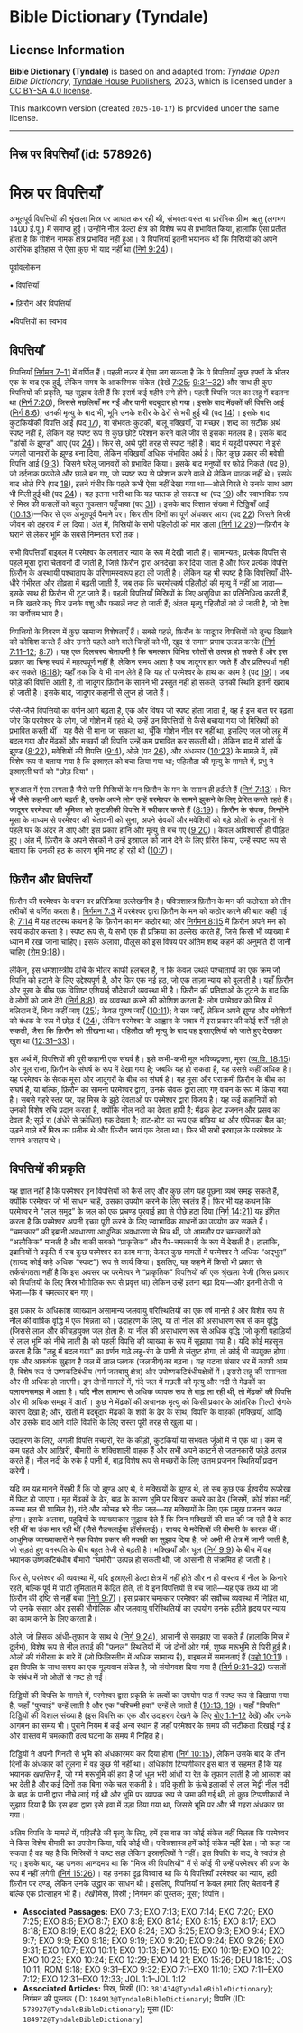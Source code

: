# Bible Dictionary (Tyndale)

## License Information

**Bible Dictionary (Tyndale)** is based on and adapted from: _Tyndale Open Bible Dictionary_, [Tyndale House Publishers](https://tyndaleopenresources.com/), 2023, which is licensed under a [CC BY-SA 4.0 license](https://creativecommons.org/licenses/by-sa/4.0/legalcode.en).

This markdown version (created `2025-10-17`) is provided under the same license.



--------------------------------

## मिस्र पर विपत्तियाँ (id: 578926)

मिस्र पर विपत्तियाँ
===================

अभूतपूर्व विपत्तियों की श्रृंखला मिस्र पर आघात कर रही थी, संभवतः वसंत या प्रारंभिक ग्रीष्म ऋतु (लगभग 1400 ई.पू.) में समाप्त हुई। उन्होंने नील डेल्टा क्षेत्र को विशेष रूप से प्रभावित किया, हालांकि ऐसा प्रतीत होता है कि गोशेन नामक क्षेत्र प्रभावित नहीं हुआ। ये विपत्तियाँ इतनी भयानक थीं कि मिस्रियों को अपने आरंभिक इतिहास से ऐसा कुछ भी याद नहीं था ([निर्ग 9:24](https://ref.ly/Exod9:24))।

पूर्वावलोकन

• विपत्तियाँ

• फ़िरौन और विपत्तियाँ

•विपत्तियों का स्वभाव

विपत्तियाँ
----------

विपत्तियाँ [निर्गमन 7–11](https://ref.ly/Exod7:1-Exod11:10) में वर्णित हैं। पहली नज़र में ऐसा लग सकता है कि ये विपत्तियाँ कुछ हफ्तों के भीतर एक के बाद एक हुईं, लेकिन समय के आकस्मिक संकेत (देखें [7:25](https://ref.ly/Exod7:25); [9:31–32](https://ref.ly/Exod9:31-Exod9:32)) और साथ ही कुछ विपत्तियों की प्रकृति, यह सुझाव देती हैं कि इसमें कई महीने लगे होंगे। पहली विपत्ति जल का लहू में बदलना था ([निर्ग 7:20](https://ref.ly/Exod7:20)), जिससे मछलियाँ मर गईं और पानी बदबूदार हो गया। इसके बाद मेंढकों की विपत्ति आई ([निर्ग 8:6](https://ref.ly/Exod8:6)); उनकी मृत्यु के बाद भी, भूमि उनके शरीर के ढेरों से भरी हुई थी (पद [14](https://ref.ly/Exod8:14))। इसके बाद कुटकियोंकी विपत्ति आई (पद [17](https://ref.ly/Exod8:17)), या संभवतः कुटकी, बालू मक्खियाँ, या मच्छर। शब्द का सटीक अर्थ स्पष्ट नहीं है, लेकिन यह स्पष्ट रूप से कुछ छोटे परेशान करने वाले जीव से इसका मतलब है। इसके बाद "डांसों के झुण्ड" आए (पद [24](https://ref.ly/Exod8:24))। फिर से, अर्थ पूरी तरह से स्पष्ट नहीं है। बाद में यहूदी परम्परा ने इसे जंगली जानवरों के झुण्ड बना दिया, लेकिन मक्खियाँ अधिक संभावित अर्थ है। फिर कुछ प्रकार की मवेशी विपत्ति आई ([9:3](https://ref.ly/Exod9:3)), जिसने घरेलू जानवरों को प्रभावित किया। इसके बाद मनुष्यों पर फोड़े निकले (पद [9](https://ref.ly/Exod9:9)), जो दर्दनाक फफोले और छाले बन गए, जो स्पष्ट रूप से परेशान करने वाले थे लेकिन घातक नहीं थे। इसके बाद ओले गिरे (पद [18](https://ref.ly/Exod9:18)), इतने गंभीर कि पहले कभी ऐसा नहीं देखा गया था—ओले गिरते थे उनके साथ आग भी मिली हुई थी (पद [24](https://ref.ly/Exod9:24))। यह इतना भारी था कि यह घातक हो सकता था (पद [19](https://ref.ly/Exod9:19)) और स्वाभाविक रूप से मिस्र की फसलों को बहुत नुकसान पहुँचाया (पद [31](https://ref.ly/Exod9:31))। इसके बाद विशाल संख्या में टिड्डियाँ आईं ([10:13](https://ref.ly/Exod10:13))—फिर से एक अभूतपूर्व पैमाने पर। फिर तीन दिनों का पूर्ण अंधकार आया (पद [22](https://ref.ly/Exod10:22)) जिसने मिस्री जीवन को ठहराव में ला दिया। अंत में, मिस्रियों के सभी पहिलौठों को मार डाला [(निर्ग 12:29](https://ref.ly/Exod12:29))—फ़िरौन के घराने से लेकर भूमि के सबसे निम्नतम घरों तक।

सभी विपत्तियाँ बाइबल में परमेश्वर के लगातार न्याय के रूप में देखी जाती हैं। सामान्यतः, प्रत्येक विपत्ति से पहले मूसा द्वारा चेतावनी दी जाती है, जिसे फ़िरौन द्वारा अनदेखा कर दिया जाता है और फिर प्रत्येक विपत्ति फ़िरौन के अस्थायी पश्चाताप के परिणामस्वरूप हटा ली जाती है। लेकिन यह भी स्पष्ट है कि विपत्तियाँ धीरे\-धीरे गंभीरता और तीव्रता में बढ़ती जाती हैं, जब तक कि चरमोत्कर्ष पहिलौठों की मृत्यु में नहीं आ जाता—इसके साथ ही फ़िरौन भी टूट जाते हैं। पहली विपत्तियाँ मिस्रियों के लिए असुविधा का प्रतिनिधित्व करती हैं, न कि खतरे का; फिर उनके पशु और फसलें नष्ट हो जाती हैं; अंततः मृत्यु पहिलौठों को ले जाती है, जो देश का सर्वोत्तम भाग है।

विपत्तियों के विवरण में कुछ सामान्य विशेषताएँ हैं। सबसे पहले, फ़िरौन के जादूगर विपत्तियों को तुच्छ दिखाने की कोशिश करते हैं और उनसे पहले आने वाले चिन्हों को भी, खुद से समान प्रभाव उत्पन्न करके ([निर्ग 7:11–12](https://ref.ly/Exod7:11-Exod7:12); [8:7](https://ref.ly/Exod8:7))। यह एक दिलचस्प चेतावनी है कि चमत्कार विभिन्न स्रोतों से उत्पन्न हो सकते हैं और इस प्रकार का चिन्ह स्वयं में महत्वपूर्ण नहीं है, लेकिन समय आता है जब जादूगर हार जाते हैं और प्रतिस्पर्धा नहीं कर सकते ([8:18](https://ref.ly/Exod8:18)); यहाँ तक कि वे भी मान लेते हैं कि यह तो परमेश्वर के हाथ का काम है (पद [19](https://ref.ly/Exod8:19))। जब फोड़े की विपत्ति आती है, तो जादूगर फ़िरौन के सामने भी प्रस्तुत नहीं हो सकते, उनकी स्थिति इतनी खराब हो जाती है। इसके बाद, जादूगर कहानी से लुप्त हो जाते हैं।

जैसे\-जैसे विपत्तियों का वर्णन आगे बढ़ता है, एक और विषय जो स्पष्ट होता जाता है, वह है इस बात पर बढ़ता जोर कि परमेश्वर के लोग, जो गोशेन में रहते थे, उन्हें उन विपत्तियों से कैसे बचाया गया जो मिस्रियों को प्रभावित करती थीं। यह वैसे भी माना जा सकता था, चूँकि गोशेन नील पर नहीं था, इसलिए जल जो लहू में बदल गया और मेंढकों और मच्छरों की विपत्ति उन्हें कम प्रभावित कर सकती थी। लेकिन बाद में डांसों के झुण्ड ([8:22](https://ref.ly/Exod8:22)), मवेशियों की विपत्ति ([9:4](https://ref.ly/Exod9:4)), ओले (पद [26](https://ref.ly/Exod9:26)), और अंधकार ([10:23](https://ref.ly/Exod10:23)) के मामले में, हमें विशेष रूप से बताया गया है कि इस्राएल को बचा लिया गया था; पहिलौठा की मृत्यु के मामले में, प्रभु ने इस्राएली घरों को "छोड़ दिया"।

शुरुआत में ऐसा लगता है जैसे सभी मिस्रियों के मन फ़िरौन के मन के समान ही हठीले हैं ([निर्ग 7:13](https://ref.ly/Exod7:13))। फिर भी जैसे कहानी आगे बढ़ती है, उनके अपने लोग उन्हें परमेश्वर के सामने झुकने के लिए प्रेरित करते रहते हैं। जादूगर परमेश्वर की भूमिका को कुटकीकी विपत्ति में स्वीकार करते हैं ([8:19](https://ref.ly/Exod8:19))। फ़िरौन के सेवक, जिन्होंने मूसा के माध्यम से परमेश्वर की चेतावनी को सुना, अपने सेवकों और मवेशियों को बड़े ओलों के तूफानों से पहले घर के अंदर ले आए और इस प्रकार हानि और मृत्यु से बच गए ([9:20](https://ref.ly/Exod9:20))। केवल अविश्वासी ही पीड़ित हुए। अंत में, फ़िरौन के अपने सेवकों ने उन्हें इस्राएल को जाने देने के लिए प्रेरित किया, उन्हें स्पष्ट रूप से बताया कि उनकी हठ के कारण भूमि नष्ट हो रही थी ([10:7](https://ref.ly/Exod10:7))।

फ़िरौन और विपत्तियाँ
--------------------

फ़िरौन की परमेश्वर के वचन पर प्रतिक्रिया उल्लेखनीय है। पवित्रशास्त्र फ़िरौन के मन की कठोरता को तीन तरीकों से वर्णित करता है। [निर्गमन 7:3](https://ref.ly/Exod7:3) में परमेश्वर द्वारा फ़िरौन के मन को कठोर करने की बात कही गई है; [7:14](https://ref.ly/Exod7:14) में यह तटस्थ कथन है कि फ़िरौन का मन कठोर था; और [निर्गमन 8:15](https://ref.ly/Exod8:15) में फ़िरौन अपने मन को स्वयं कठोर करता है। स्पष्ट रूप से, ये सभी एक ही प्रक्रिया का उल्लेख करते हैं, जिसे किसी भी व्याख्या में ध्यान में रखा जाना चाहिए। इसके अलावा, पौलुस को इस विषय पर अंतिम शब्द कहने की अनुमति दी जानी चाहिए ([रोम 9:18](https://ref.ly/Rom9:18))।

लेकिन, इस धर्मशास्त्रीय ढांचे के भीतर काफी हलचल है, न कि केवल उथले पश्चातापों का एक क्रम जो विपत्ति को हटाने के लिए उद्देश्यपूर्ण है, और फिर एक नई हठ, जो एक ताज़ा न्याय को बुलाती है। यहाँ फ़िरौन और मूसा के बीच एक विशिष्ट एशियाई सौदेबाज़ी व्यवस्था भी है। फ़िरौन की प्रतिज्ञाओं के टूटने के बाद कि वे लोगों को जाने देंगे ([निर्ग 8:8](https://ref.ly/Exod8:8)), वह व्यवस्था करने की कोशिश करता है: लोग परमेश्वर को मिस्र में बलिदान दें, बिना कहीं जाए ([25](https://ref.ly/Exod8:25)); केवल पुरुष जाएँ ([10:11](https://ref.ly/Exod10:11)); वे सब जाएँ, लेकिन अपने झुण्ड और मवेशियों को बंधक के रूप में छोड़ दें ([24](https://ref.ly/Exod10:24)), लेकिन परमेश्वर के आह्वान के जवाब में इस प्रकार की कोई शर्तें नहीं हो सकती, जैसा कि फ़िरौन को सीखना था। पहिलौठा की मृत्यु के बाद वह इस्राएलियों को जाते हुए देखकर खुश था ([12:31–33](https://ref.ly/Exod12:31-Exod12:33))।

इस अर्थ में, विपत्तियों की पूरी कहानी एक संघर्ष है। इसे कभी\-कभी मूल भविष्यद्वक्ता, मूसा ([व्य.वि. 18:15](https://ref.ly/Deut18:15)) और मूल राजा, फ़िरौन के संघर्ष के रूप में देखा गया है; जबकि यह हो सकता है, यह उससे कहीं अधिक है। यह परमेश्वर के सेवक मूसा और जादूगरों के बीच का संघर्ष है। यह मूसा और पराक्रमी फ़िरौन के बीच का संघर्ष है, या बल्कि, फ़िरौन का सामना परमेश्वर द्वारा, उनके सेवक द्वारा लाए गए वचन के रूप में किया गया है। सबसे गहरे स्तर पर, यह मिस्र के झूठे देवताओं पर परमेश्वर द्वारा विजय है। यह कई कहानियों को उनकी विशेष रुचि प्रदान करता है, क्योंकि नील नदी का देवता हापी है; मेंढक हेप्ट प्रजनन और प्रसव का देवता है; सूर्य रा (अंधेरे से क्रोधित) एक देवता है; हाट\-होट का रूप एक बछिया था और एपिसका बैल का; उड़ने वाले बर्रे मिस्र का प्रतीक थे और फ़िरौन स्वयं एक देवता था। फिर भी सभी इस्राएल के परमेश्वर के सामने असहाय थे।

विपत्तियों की प्रकृति
---------------------

यह ज्ञात नहीं है कि परमेश्वर इन विपत्तियों को कैसे लाए और कुछ लोग यह पूछना व्यर्थ समझ सकते हैं, क्योंकि परमेश्वर जो भी साधन चाहें, उसका उपयोग करने के लिए स्वतंत्र हैं। फिर भी यह कथन कि परमेश्वर ने "लाल समुद्र” के जल को एक प्रचण्ड पुरवाई हवा से पीछे हटा दिया ([निर्ग 14:21](https://ref.ly/Exod14:21)) यह इंगित करता है कि परमेश्वर अपनी इच्छा पूरी करने के लिए स्वाभाविक साधनों का उपयोग कर सकते हैं। “चमत्कार” की इब्रानी अवधारणा आधुनिक अवधारणा से भिन्न थी, जो आमतौर पर चमत्कारों को “अलौकिक” मानती है और बाकी सबको “प्राकृतिक” और गैर\-चमत्कारी के रूप में देखती है। हालांकि, इब्रानियों ने प्रकृति में सब कुछ परमेश्वर का काम माना; केवल कुछ मामलों में परमेश्वर ने अधिक “अद्भुत” (शायद कोई कहे अधिक “स्पष्ट”) रूप से कार्य किया। इसलिए, यह कहने में किसी भी प्रकार से तर्कसंगतता नहीं है कि इस अवसर पर परमेश्वर ने “प्राकृतिक” विपत्तियों की एक श्रृंखला भेजी (जिस प्रकार की विपत्तियों के लिए मिस्र भौगोलिक रूप से प्रवृत्त था) लेकिन उन्हें इतना बढ़ा दिया—और इतनी तेजी से भेजा—कि वे चमत्कार बन गए। 

इस प्रकार के अधिकांश व्याख्यान असामान्य जलवायु परिस्थितियों का एक वर्ष मानते हैं और विशेष रूप से नील की वार्षिक वृद्धि में एक भिन्नता को। उदाहरण के लिए, या तो नील की असाधारण रूप से कम वृद्धि (जिससे लाल और कीचड़युक्त जल होता है) या नील की असाधारण रूप से अधिक वृद्धि (जो कूशी पहाड़ियों से लाल भूमि को नीचे लाती है) को पहली विपत्ति की व्याख्या के रूप में सुझाया गया है। यदि कोई महसूस करता है कि "लहू में बदल गया" का वर्णन गाढ़े लहू\-रंग के पानी से संतुष्ट होगा, तो कोई भी उपयुक्त होगा। एक और आकर्षक सुझाव है जल में लाल प्लवक (जलजीव)का बढ़ना। यह घटना संसार भर में काफी आम है, विशेष रूप से उष्णकटिबंधीय (गर्म जलवायु क्षेत्र) और उपोष्णकटिबंधीयक्षेत्रों में। इससे लहू की समानता और भी अधिक हो जाएगी। इन दोनों मामलों में, गंदे जल में मछली की मृत्यु और नदी से मेंढकों का पलायनसमझ में आता है। यदि नील सामान्य से अधिक व्यापक रूप से बाढ़ ला रही थी, तो मेंढकों की विपत्ति और भी अधिक समझ में आती। कुछ ने मेंढकों की अचानक मृत्यु को किसी प्रकार के आंतरिक गिल्टी रोगके कारण देखा है; और, खेतों में बदबूदार मेंढकों के शवों के ढेर के साथ, विपत्ति के वाहकों (मक्खियाँ, आदि) और उसके बाद आने वालि विपत्ति के लिए रास्ता पूरी तरह से खुला था।

उदाहरण के लिए, अगली विपत्ति मच्छरों, रेत के कीड़ों, कुटकियाँ या संभवतः जूँओं में से एक था। कम से कम पहले और आखिरी, बीमारी के शक्तिशाली वाहक हैं और सभी अपने काटने से जलनकारी फोड़े उत्पन्न करते हैं। नील नदी के रुके है पानी में, बाढ़ विशेष रूप से मच्छरों के लिए उत्तम प्रजनन स्थितियाँ प्रदान करेगी। 

यदि हम यह मानने मेंसही हैं कि जो झुण्ड आए थे, वे मक्खियों के झुण्ड थे, तो सब कुछ एक ईश्वरीय रूपरेखा में फिट हो जाएगा। मृत मेंढकों के ढेर, बाढ़ के कारण भूमि पर बिखरा कचरे का ढेर (जिसमें, कोई शंका नहीं, कच्चा मल भी शामिल है), गंदे और कीचड़ भरे नील जल—यह मक्खियों के लिए एक प्रमुख प्रजनन स्थल होगा। इसके अलावा, यहूदियों के व्याख्याकार सुझाव देते हैं कि जिन मक्खियों की बात की जा रही है वे काट रही थीं या डंक मार रही थीं (जैसे गैडफ्लाईया हॉर्सफ्लाई)। शायद ये मवेशियों की बीमारी के कारक थीं। आधुनिक व्याख्याकारों ने एक विशेष प्रकार की मक्खी का सुझाव दिया है, जो अभी भी क्षेत्र में जानी जाती है, जो सड़ते हुए वनस्पति के बीच बहुत तेजी से बढ़ती है। मक्खियाँ और धूल ([निर्ग 9:9](https://ref.ly/Exod9:9)) के बीच में वह भयानक उष्णकटिबंधीय बीमारी “घमौरी” उत्पन्न हो सकती थी, जो आसानी से संक्रमित हो जाती है।

फिर से, परमेश्वर की व्यवस्था में, यदि इस्राएली डेल्टा क्षेत्र में नहीं होते और न ही वास्तव में नील के किनारे रहते, बल्कि पूर्व में घाटी तूमिलात में केंद्रित होते, तो वे इन विपत्तियों से बच जाते—यह एक तथ्य था जो फ़िरौन की दृष्टि से नहीं बचा ([निर्ग 9:7](https://ref.ly/Exod9:7))। इस प्रकार चमत्कार परमेश्वर की सर्वोच्च व्यवस्था में निहित था, जो उनके संसार और इसकी भौगोलिक और जलवायु परिस्थितियों का उपयोग उनके हठीले हृदय पर न्याय का काम करने के लिए करता है।

ओले, जो हिंसक आंधी\-तूफान के साथ थे ([निर्ग 9:24](https://ref.ly/Exod9:24)), आसानी से समझाए जा सकते हैं (हालांकि मिस्र में दुर्लभ), विशेष रूप से नील तराई की "फनल" स्थितियों में, जो दोनों ओर गर्म, शुष्क मरूभूमि से घिरी हुई है। ओलों की गंभीरता के बारे में (जो फिलिस्तीन में अधिक सामान्य है), बाइबल में समानताएं हैं ([यहो 10:11](https://ref.ly/Josh10:11))। इस विपत्ति के साथ समय का एक मूल्यवान संकेत है, जो संयोगवश दिया गया है ([निर्ग 9:31–32](https://ref.ly/Exod9:31-Exod9:32)) फसलों के संबंध में जो ओलों से नष्ट हो गईं। 

टिड्डियों की विपत्ति के मामले में, परमेश्वर द्वारा प्रकृति के तत्वों का उपयोग पाठ में स्पष्ट रूप से दिखाया गया है, जहाँ "पुरवाई" उन्हें लाती है और एक "पश्चिमी हवा" उन्हें ले जाती है ([10:13, 19](https://ref.ly/Exod10:13,Exod10:19))। यहाँ "विपत्ति" टिड्डियों की विशाल संख्या है (इस विपत्ति का एक और उदाहरण देखने के लिए [योए 1:1–12](https://ref.ly/Joel1:1-Joel1:12) देखें) और उनके आगमन का समय भी। पुराने नियम में कई अन्य स्थान हैं जहाँ परमेश्वर के समय की सटीकता दिखाई गई है और वास्तव में चमत्कारी तत्व घटना के समय में निहित है।

टिड्डियों ने अपनी गिनती से भूमि को अंधकारमय कर दिया होगा ([निर्ग 10:15](https://ref.ly/Exod10:15)), लेकिन उसके बाद के तीन दिनों के अंधकार की तुलना में वह कुछ भी नहीं था। अधिकांश टिप्पणीकार इस बात से सहमत हैं कि यह भयानक *खमसिन* है, जो गर्म मरूभूमि की हवा है जो धूल भरी आंधी या रेत के तूफान लाती है जो आकाश को भर देती है और कई दिनों तक बिना रुके चल सकती है। यदि कूशी के ऊंचे इलाकों से लाल मिट्टी नील नदी के बाढ़ के पानी द्वारा नीचे लाई गई थी और भूमि पर व्यापक रूप से जमा की गई थी, तो कुछ टिप्पणीकारों ने सुझाव दिया है कि इस हवा द्वारा इसे हवा में उड़ा दिया गया था, जिससे भूमि पर और भी गहरा अंधकार छा गया।

अंतिम विपत्ति के मामले में, पहिलौठे की मृत्यु के लिए, हमें इस बात का कोई संकेत नहीं मिलता कि परमेश्वर ने किस विशेष बीमारी का उपयोग किया, यदि कोई थी। पवित्रशास्त्र हमें कोई संकेत नहीं देता। जो कहा जा सकता है वह यह है कि मिस्रियों ने कष्ट सहा लेकिन इस्राएलियों ने नहीं। इस विपत्ति के बाद, वे स्वतंत्र हो गए। इसके बाद, यह उनका आनंदमय था कि "मिस्र की विपत्तियों" में से कोई भी उन्हें परमेश्वर की प्रजा के रूप में नहीं लगेगी ([निर्ग 15:26](https://ref.ly/Exod15:26))। यह उनका दृढ़ विश्वास था कि ये विपत्तियाँ परमेश्वर का न्याय, हठी फ़िरौन पर दण्ड, लेकिन उनके उद्धार का साधन थी। इसलिए, विपत्तियाँ न केवल हमारे लिए चेतावनी हैं बल्कि एक प्रोत्साहन भी हैं। *देखें* मिस्र, मिस्री ; निर्गमन की पुस्तक; मूसा; विपत्ति।

* **Associated Passages:** EXO 7:3; EXO 7:13; EXO 7:14; EXO 7:20; EXO 7:25; EXO 8:6; EXO 8:7; EXO 8:8; EXO 8:14; EXO 8:15; EXO 8:17; EXO 8:18; EXO 8:19; EXO 8:22; EXO 8:24; EXO 8:25; EXO 9:3; EXO 9:4; EXO 9:7; EXO 9:9; EXO 9:18; EXO 9:19; EXO 9:20; EXO 9:24; EXO 9:26; EXO 9:31; EXO 10:7; EXO 10:11; EXO 10:13; EXO 10:15; EXO 10:19; EXO 10:22; EXO 10:23; EXO 10:24; EXO 12:29; EXO 14:21; EXO 15:26; DEU 18:15; JOS 10:11; ROM 9:18; EXO 9:31–EXO 9:32; EXO 7:1–EXO 11:10; EXO 7:11–EXO 7:12; EXO 12:31–EXO 12:33; JOL 1:1–JOL 1:12
* **Associated Articles:** मिस्र, मिस्री (ID: `381434@TyndaleBibleDictionary`); निर्गमन की पुस्तक  (ID: `184913@TyndaleBibleDictionary`); विपत्ति (ID: `578927@TyndaleBibleDictionary`); मूसा (ID: `184972@TyndaleBibleDictionary`)

